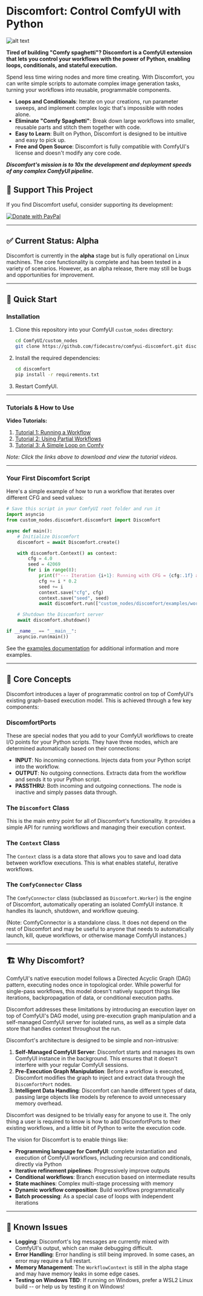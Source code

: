 # Discomfort: Control ComfyUI with Python

![alt text](images/logo_512.png)

**Tired of building "Comfy spaghetti"? Discomfort is a ComfyUI extension that lets you control your workflows with the power of Python, enabling loops, conditionals, and stateful execution.**

Spend less time wiring nodes and more time creating. With Discomfort, you can write simple scripts to automate complex image generation tasks, turning your workflows into reusable, programmable components.

  - **Loops and Conditionals**: Iterate on your creations, run parameter sweeps, and implement complex logic that's impossible with nodes alone.
  - **Eliminate "Comfy Spaghetti"**: Break down large workflows into smaller, reusable parts and stitch them together with code.
  - **Easy to Learn**: Built on Python, Discomfort is designed to be intuitive and easy to pick up.
  - **Free and Open Source**: Discomfort is fully compatible with ComfyUI's license and doesn't modify any core code.

_**Discomfort's mission is to 10x the development and deployment speeds of any complex ComfyUI pipeline.**_

## 💖 Support This Project

If you find Discomfort useful, consider supporting its development:

[![Donate with PayPal](https://www.paypalobjects.com/en_US/i/btn/btn_donate_LG.gif)](https://www.paypal.com/donate/?hosted_button_id=3A23MDRAT9EKY)

-----

## ✅ Current Status: Alpha

Discomfort is currently in the **alpha** stage but is fully operational on Linux machines. The core functionality is complete and has been tested in a variety of scenarios. However, as an alpha release, there may still be bugs and opportunities for improvement.

-----

## 🚀 Quick Start

### Installation

1.  Clone this repository into your ComfyUI `custom_nodes` directory:
    ```bash
    cd ComfyUI/custom_nodes
    git clone https://github.com/fidecastro/comfyui-discomfort.git discomfort
    ```
2.  Install the required dependencies:
    ```bash
    cd discomfort
    pip install -r requirements.txt
    ```
3.  Restart ComfyUI.

-----

### Tutorials & How to Use

**Video Tutorials:**

1. [Tutorial 1: Running a Workflow](https://github.com/fidecastro/discomfort-docs/raw/main/static/videos/tutorial-1-running-a-workflow.mp4)
2. [Tutorial 2: Using Partial Workflows](https://github.com/fidecastro/discomfort-docs/raw/main/static/videos/tutorial-2-using-partial-workflows.mp4)
3. [Tutorial 3: A Simple Loop on Comfy](https://github.com/fidecastro/discomfort-docs/raw/main/static/videos/tutorial-3-a-simple-loop-on-comfy.mp4)

*Note: Click the links above to download and view the tutorial videos.*

-----

### Your First Discomfort Script

Here's a simple example of how to run a workflow that iterates over different CFG and seed values:

```python
# Save this script in your ComfyUI root folder and run it
import asyncio
from custom_nodes.discomfort.discomfort import Discomfort

async def main():
    # Initialize Discomfort
    discomfort = await Discomfort.create()

    with discomfort.Context() as context:
        cfg = 4.0
        seed = 42069
        for i in range(8):
            print(f"--- Iteration {i+1}: Running with CFG = {cfg:.1f} and SEED = {seed} ---")
            cfg += i * 0.2
            seed += i
            context.save("cfg", cfg)
            context.save("seed", seed)
            await discomfort.run(["custom_nodes/discomfort/examples/workflows/discomfort_test1.json"], context=context)

    # Shutdown the Discomfort server
    await discomfort.shutdown()

if __name__ == "__main__":
    asyncio.run(main())
```

See the [examples documentation](examples/README.md) for additional information and more examples.

-----

## 🎯 Core Concepts

Discomfort introduces a layer of programmatic control on top of ComfyUI's existing graph-based execution model. This is achieved through a few key components:

### DiscomfortPorts

These are special nodes that you add to your ComfyUI workflows to create I/O points for your Python scripts. They have three modes, which are determined automatically based on their connections:

  - **INPUT**: No incoming connections. Injects data from your Python script into the workflow.
  - **OUTPUT**: No outgoing connections. Extracts data from the workflow and sends it to your Python script.
  - **PASSTHRU**: Both incoming and outgoing connections. The node is inactive and simply passes data through.

### The `Discomfort` Class

This is the main entry point for all of Discomfort's functionality. It provides a simple API for running workflows and managing their execution context.

### The `Context` Class

The `Context` class is a data store that allows you to save and load data between workflow executions. This is what enables stateful, iterative workflows.

### The `ComfyConnector` Class

The `ComfyConnector` class (subclassed as `Discomfort.Worker`) is the engine of Discomfort, automatically operating an isolated ComfyUI instance. It handles its launch, shutdown, and workflow queuing.

(Note: ComfyConnector is a standalone class. It does not depend on the rest of Discomfort and may be useful to anyone that needs to automatically launch, kill, queue workflows, or otherwise manage ComfyUI instances.)

-----

## 🏗️ Why Discomfort?

ComfyUI's native execution model follows a Directed Acyclic Graph (DAG) pattern, executing nodes once in topological order. While powerful for single-pass workflows, this model doesn't natively support things like iterations, backpropagation of data, or conditional execution paths.

Discomfort addresses these limitations by introducing an execution layer on top of ComfyUI's DAG model, using pre-execution graph manipulation and a self-managed ComfyUI server for isolated runs, as well as a simple data store that handles context throughout the run.

Discomfort's architecture is designed to be simple and non-intrusive:

1.  **Self-Managed ComfyUI Server**: Discomfort starts and manages its own ComfyUI instance in the background. This ensures that it doesn't interfere with your regular ComfyUI sessions.
2.  **Pre-Execution Graph Manipulation**: Before a workflow is executed, Discomfort modifies the graph to inject and extract data through the `DiscomfortPort` nodes.
3.  **Intelligent Data Handling**: Discomfort can handle different types of data, passing large objects like models by reference to avoid unnecessary memory overhead.

Discomfort was designed to be trivially easy for anyone to use it. The only thing a user is required to know is how to add DiscomfortPorts to their existing workflows, and a little bit of Python to write the execution code.

The vision for Discomfort is to enable things like:
- **Programming language for ComfyUI**: complete instantiation and execution of ComfyUI workflows, including recursion and conditionals, directly via Python
- **Iterative refinement pipelines**: Progressively improve outputs
- **Conditional workflows**: Branch execution based on intermediate results
- **State machines**: Complex multi-stage processing with memory
- **Dynamic workflow composition**: Build workflows programmatically
- **Batch processing**: As a special case of loops with independent iterations

-----

## 🚨 Known Issues

  - **Logging**: Discomfort's log messages are currently mixed with ComfyUI's output, which can make debugging difficult.
  - **Error Handling**: Error handling is still being improved. In some cases, an error may require a full restart.
  - **Memory Management**: The `WorkflowContext` is still in the alpha stage and may have memory leaks in some edge cases.
  - **Testing on Windows TBD**: If running on Windows, prefer a WSL2 Linux build -- or help us by testing it on Windows!